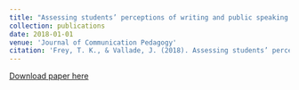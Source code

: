 ```yaml
---
title: "Assessing students’ perceptions of writing and public speaking self-efficacy in a composition and communication course"
collection: publications
date: 2018-01-01
venue: 'Journal of Communication Pedagogy'
citation: 'Frey, T. K., & Vallade, J. (2018). Assessing students’ perceptions of writing and public speaking self-efficacy in a composition and communication course. <i>Journal of Communication Pedagogy, 1</i>, 27-39. https://doi.org/10.31446/JCP.2018.08.'
---
```


[Download paper here](http://tkodyfrey.github.io/files/Self-Efficacy.pdf)
